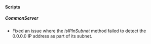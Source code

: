 
#### Scripts
##### CommonServer
- Fixed an issue where the *isIPInSubnet* method failed to detect the 0.0.0.0 IP address as part of its subnet.
